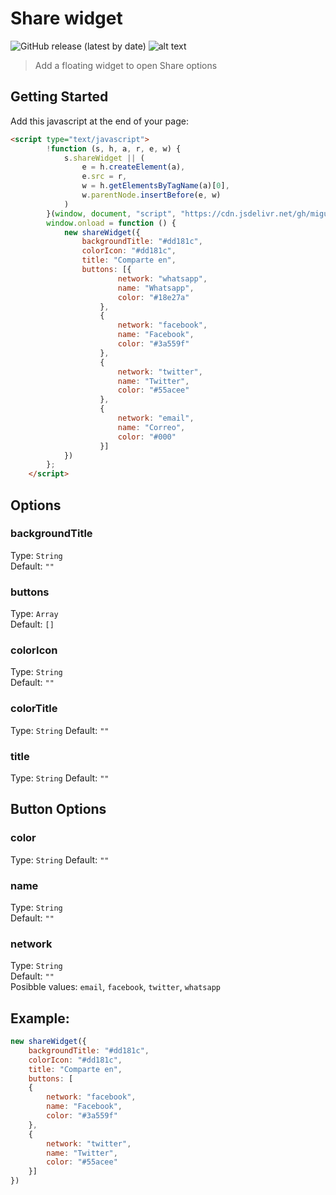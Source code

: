 # Share widget 
![GitHub release (latest by date)](https://img.shields.io/github/v/release/miguelcolmenares/share-widget) 
![alt text](https://data.jsdelivr.com/v1/package/gh/miguelcolmenares/share-widget/badge "JsDelivr")

> Add a floating widget to open Share options

## Getting Started

Add this javascript at the end of your page:
```html
<script type="text/javascript">
        !function (s, h, a, r, e, w) {
            s.shareWidget || (
                e = h.createElement(a),
                e.src = r,
                w = h.getElementsByTagName(a)[0],
                w.parentNode.insertBefore(e, w)
            )
        }(window, document, "script", "https://cdn.jsdelivr.net/gh/miguelcolmenares/share-widget@latest/dist/js/share-widget.js");
        window.onload = function () {
            new shareWidget({
                backgroundTitle: "#dd181c",
                colorIcon: "#dd181c",
                title: "Comparte en",
                buttons: [{
                        network: "whatsapp",
                        name: "Whatsapp",
                        color: "#18e27a"
                    },
                    {
                        network: "facebook",
                        name: "Facebook",
                        color: "#3a559f"
                    },
                    {
                        network: "twitter",
                        name: "Twitter",
                        color: "#55acee"
                    },
                    {
                        network: "email",
                        name: "Correo",
                        color: "#000"
                    }]
            })
        };
    </script>
```

## Options

### backgroundTitle
Type: `String`    
Default: `""`

### buttons
Type: `Array`   
Default: `[]`

### colorIcon
Type: `String`  
Default: `""`

### colorTitle
Type: `String`
Default: `""`

### title
Type: `String`
Default: `""`

## Button Options

### color
Type: `String`
Default: `""`

### name
Type: `String`   
Default: `""`

### network
Type: `String`      
Default: `""`   
Posibble values: `email`, `facebook`, `twitter`, `whatsapp`

## Example:
```javascript
new shareWidget({
    backgroundTitle: "#dd181c",
    colorIcon: "#dd181c",
    title: "Comparte en",
    buttons: [
    {
        network: "facebook",
        name: "Facebook",
        color: "#3a559f"
    },
    {
        network: "twitter",
        name: "Twitter",
        color: "#55acee"
    }]
})
```
